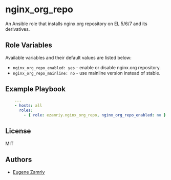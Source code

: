 # nginx_org_repo

An Ansible role that installs nginx.org repository on EL 5/6/7 and its derivatives.


## Role Variables

Available variables and their default values are listed below:

* `nginx_org_repo_enabled: yes` - enable or disable nginx.org repository.
* `nginx_org_repo_mainline: no` - use mainline version instead of stable.


## Example Playbook

```yaml
    ---
    - hosts: all
      roles:
        - { role: ezamriy.nginx_org_repo, nginx_org_repo_enabled: no }
```

## License

MIT


## Authors

* [Eugene Zamriy](https://github.com/ezamriy)
